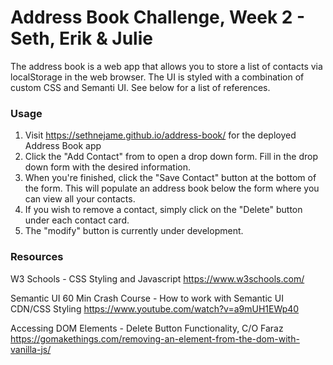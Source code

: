 # Address Book Challenge, Week 2 - Seth, Erik & Julie

The address book is a web app that allows you to store a list of contacts via localStorage in the web browser.  The UI is styled with a combination of custom CSS and Semanti UI.  See below for a list of references.

### Usage
1. Visit https://sethnejame.github.io/address-book/ for the deployed Address Book app
2. Click the "Add Contact" from to open a drop down form.  Fill in the drop down form with the desired information.
3. When you're finished, click the "Save Contact" button at the bottom of the form.  This will populate an address book below the form where you can view all your contacts.
4. If you wish to remove a contact, simply click on the "Delete" button under each contact card.
5. The "modify" button is currently under development.

### Resources

W3 Schools - CSS Styling and Javascript
https://www.w3schools.com/

Semantic UI 60 Min Crash Course - How to work with Semantic UI CDN/CSS Styling
https://www.youtube.com/watch?v=a9mUH1EWp40

Accessing DOM Elements - Delete Button Functionality, C/O Faraz
https://gomakethings.com/removing-an-element-from-the-dom-with-vanilla-js/
